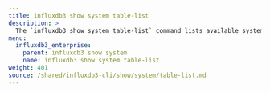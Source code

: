 ```yaml
---
title: influxdb3 show system table-list
description: >
  The `influxdb3 show system table-list` command lists available system tables.
menu:
  influxdb3_enterprise:
    parent: influxdb3 show system
    name: influxdb3 show system table-list
weight: 401
source: /shared/influxdb3-cli/show/system/table-list.md
---
```


<!--
The content for this page is at content/shared/influxdb3-cli/show/system/table-list.md
-->